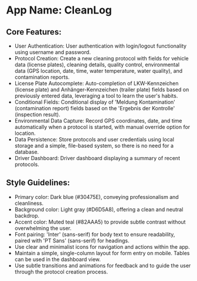 # **App Name**: CleanLog

## Core Features:

- User Authentication: User authentication with login/logout functionality using username and password.
- Protocol Creation: Create a new cleaning protocol with fields for vehicle data (license plates), cleaning details, quality control, environmental data (GPS location, date, time, water temperature, water quality), and contamination reports.
- License Plate Autocomplete: Auto-completion of LKW-Kennzeichen (license plate) and Anhänger-Kennzeichen (trailer plate) fields based on previously entered data, leveraging a tool to learn the user's habits.
- Conditional Fields: Conditional display of 'Meldung Kontamination' (contamination report) fields based on the 'Ergebnis der Kontrolle' (inspection result).
- Environmental Data Capture: Record GPS coordinates, date, and time automatically when a protocol is started, with manual override option for location.
- Data Persistence: Store protocols and user credentials using local storage and a simple, file-based system, so there is no need for a database.
- Driver Dashboard: Driver dashboard displaying a summary of recent protocols.

## Style Guidelines:

- Primary color: Dark blue (#30475E), conveying professionalism and cleanliness. 
- Background color: Light gray (#D6D5A8), offering a clean and neutral backdrop.
- Accent color: Muted teal (#82AAA5) to provide subtle contrast without overwhelming the user.
- Font pairing: 'Inter' (sans-serif) for body text to ensure readability, paired with 'PT Sans' (sans-serif) for headings.
- Use clear and minimalist icons for navigation and actions within the app.
- Maintain a simple, single-column layout for form entry on mobile. Tables can be used in the dashboard view.
- Use subtle transitions and animations for feedback and to guide the user through the protocol creation process.